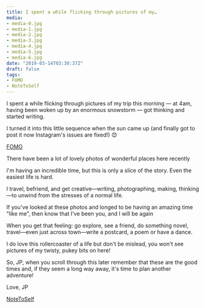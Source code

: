 ```yaml
---
title: I spent a while flicking through pictures of my…
media:
- media-0.jpg
- media-1.jpg
- media-2.jpg
- media-3.jpg
- media-4.jpg
- media-5.jpg
- media-6.jpg
date: "2019-03-14T03:30:37Z"
draft: false
tags:
- FOMO
- NoteToSelf
---
```

I spent a while flicking through pictures of my trip this morning — at 4am, having been woken up by an enormous snowstorm — got thinking and started writing.

I turned it into this little sequence when the sun came up \(and finally got to post it now Instagram's issues are fixed\!\) 😊

[FOMO](/tags/fomo)

There have been a lot of lovely photos of wonderful places here recently

I'm having an incredible time, but this is only a slice of the story. Even the easiest life is hard.

I travel, befriend, and get creative—writing, photographing, making, thinking—to unwind from the stresses of a normal life.

If you've looked at these photos and longed to be having an amazing time "like me", then know that I've been you, and I will be again

When you get that feeling: go explore, see a friend, do something novel, travel—even just across town—write a postcard, a poem or have a dance.

I do love this rollercoaster of a life but don't be mislead, you won't see pictures of my twisty, pukey bits on here\!

So, JP, when you scroll through this later remember that these are the good times and, if they seem a long way away, it's time to plan another adventure\!

Love, JP

[NoteToSelf](/tags/notetoself)
